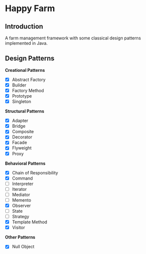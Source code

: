Happy Farm
========

Introduction
--------
A farm management framework with some classical design patterns implemented in Java.

Design Patterns
--------
**Creational Patterns**
- [x] Abstract Factory
- [x] Builder
- [x] Factory Method
- [x] Prototype
- [x] Singleton

**Structural Patterns**
- [x] Adapter
- [x] Bridge
- [x] Composite
- [x] Decorator
- [x] Facade
- [x] Flyweight
- [x] Proxy

**Behavioral Patterns**
- [x] Chain of Responsibility
- [x] Command
- [ ] Interpreter
- [ ] Iterator
- [ ] Mediator
- [ ] Memento
- [x] Observer
- [ ] State
- [ ] Strategy
- [x] Template Method
- [x] Visitor

**Other Patterns**
- [x] Null Object
